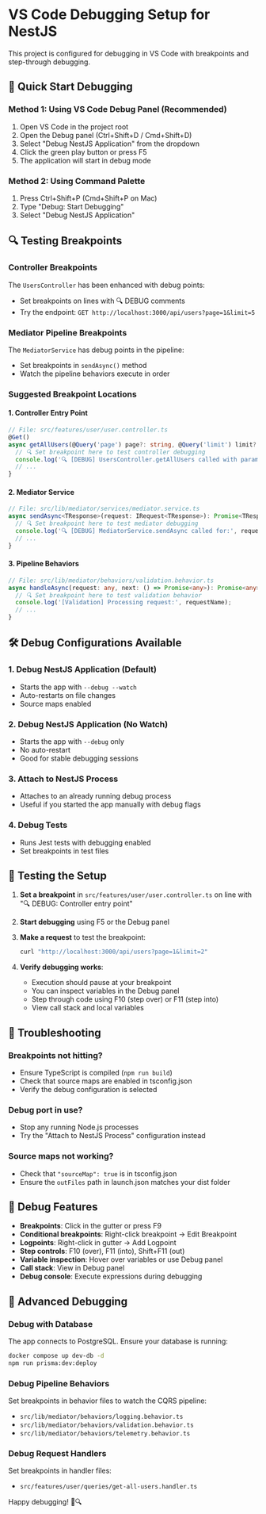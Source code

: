 # VS Code Debugging Setup for NestJS

This project is configured for debugging in VS Code with breakpoints and step-through debugging.

## 🚀 Quick Start Debugging

### Method 1: Using VS Code Debug Panel (Recommended)

1. Open VS Code in the project root
2. Open the Debug panel (Ctrl+Shift+D / Cmd+Shift+D)
3. Select "Debug NestJS Application" from the dropdown
4. Click the green play button or press F5
5. The application will start in debug mode

### Method 2: Using Command Palette

1. Press Ctrl+Shift+P (Cmd+Shift+P on Mac)
2. Type "Debug: Start Debugging"
3. Select "Debug NestJS Application"

## 🔍 Testing Breakpoints

### Controller Breakpoints

The `UsersController` has been enhanced with debug points:

- Set breakpoints on lines with 🔍 DEBUG comments
- Try the endpoint: `GET http://localhost:3000/api/users?page=1&limit=5`

### Mediator Pipeline Breakpoints

The `MediatorService` has debug points in the pipeline:

- Set breakpoints in `sendAsync()` method
- Watch the pipeline behaviors execute in order

### Suggested Breakpoint Locations

#### 1. Controller Entry Point

```typescript
// File: src/features/user/user.controller.ts
@Get()
async getAllUsers(@Query('page') page?: string, @Query('limit') limit?: string): Promise<GetAllUsersDto> {
  // 🔍 Set breakpoint here to test controller debugging
  console.log('🔍 [DEBUG] UsersController.getAllUsers called with params:', { page, limit });
  // ...
}
```

#### 2. Mediator Service

```typescript
// File: src/lib/mediator/services/mediator.service.ts
async sendAsync<TResponse>(request: IRequest<TResponse>): Promise<TResponse> {
  // 🔍 Set breakpoint here to test mediator debugging
  console.log('🔍 [DEBUG] MediatorService.sendAsync called for:', requestTypeName);
  // ...
}
```

#### 3. Pipeline Behaviors

```typescript
// File: src/lib/mediator/behaviors/validation.behavior.ts
async handleAsync(request: any, next: () => Promise<any>): Promise<any> {
  // 🔍 Set breakpoint here to test validation behavior
  console.log('[Validation] Processing request:', requestName);
  // ...
}
```

## 🛠️ Debug Configurations Available

### 1. Debug NestJS Application (Default)

- Starts the app with `--debug --watch`
- Auto-restarts on file changes
- Source maps enabled

### 2. Debug NestJS Application (No Watch)

- Starts the app with `--debug` only
- No auto-restart
- Good for stable debugging sessions

### 3. Attach to NestJS Process

- Attaches to an already running debug process
- Useful if you started the app manually with debug flags

### 4. Debug Tests

- Runs Jest tests with debugging enabled
- Set breakpoints in test files

## 🎯 Testing the Setup

1. **Set a breakpoint** in `src/features/user/user.controller.ts` on line with "🔍 DEBUG: Controller entry point"

2. **Start debugging** using F5 or the Debug panel

3. **Make a request** to test the breakpoint:

   ```bash
   curl "http://localhost:3000/api/users?page=1&limit=2"
   ```

4. **Verify debugging works**:
   - Execution should pause at your breakpoint
   - You can inspect variables in the Debug panel
   - Step through code using F10 (step over) or F11 (step into)
   - View call stack and local variables

## 🔧 Troubleshooting

### Breakpoints not hitting?

- Ensure TypeScript is compiled (`npm run build`)
- Check that source maps are enabled in tsconfig.json
- Verify the debug configuration is selected

### Debug port in use?

- Stop any running Node.js processes
- Try the "Attach to NestJS Process" configuration instead

### Source maps not working?

- Check that `"sourceMap": true` is in tsconfig.json
- Ensure the `outFiles` path in launch.json matches your dist folder

## 📝 Debug Features

- **Breakpoints**: Click in the gutter or press F9
- **Conditional breakpoints**: Right-click breakpoint → Edit Breakpoint
- **Logpoints**: Right-click in gutter → Add Logpoint
- **Step controls**: F10 (over), F11 (into), Shift+F11 (out)
- **Variable inspection**: Hover over variables or use Debug panel
- **Call stack**: View in Debug panel
- **Debug console**: Execute expressions during debugging

## 🚀 Advanced Debugging

### Debug with Database

The app connects to PostgreSQL. Ensure your database is running:

```bash
docker compose up dev-db -d
npm run prisma:dev:deploy
```

### Debug Pipeline Behaviors

Set breakpoints in behavior files to watch the CQRS pipeline:

- `src/lib/mediator/behaviors/logging.behavior.ts`
- `src/lib/mediator/behaviors/validation.behavior.ts`
- `src/lib/mediator/behaviors/telemetry.behavior.ts`

### Debug Request Handlers

Set breakpoints in handler files:

- `src/features/user/queries/get-all-users.handler.ts`

Happy debugging! 🐛🔍

